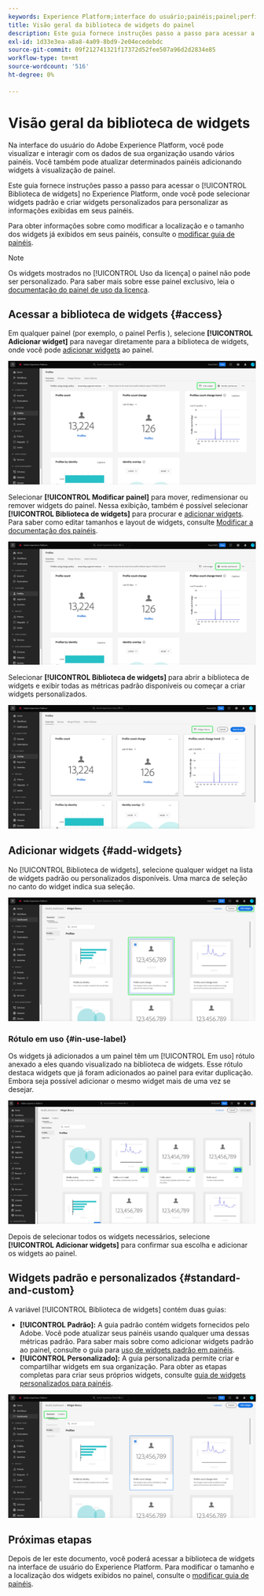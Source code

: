 ```yaml
---
keywords: Experience Platform;interface do usuário;painéis;painel;perfis;segmentos;destinos;uso de licença;user interface;dashboards;dashboard;profiles;segments;destinations;license usage
title: Visão geral da biblioteca de widgets do painel
description: Este guia fornece instruções passo a passo para acessar a biblioteca de widgets do Adobe Experience Platform.
exl-id: 1d33e3ea-a8a8-4a09-8bd9-2e04ecedebdc
source-git-commit: 09f212741321f17372d52fee507a96d2d2834e85
workflow-type: tm+mt
source-wordcount: '516'
ht-degree: 0%

---
```


# Visão geral da biblioteca de widgets

Na interface do usuário do Adobe Experience Platform, você pode visualizar e interagir com os dados de sua organização usando vários painéis. Você também pode atualizar determinados painéis adicionando widgets à visualização de painel.

Este guia fornece instruções passo a passo para acessar o [!UICONTROL Biblioteca de widgets] no Experience Platform, onde você pode selecionar widgets padrão e criar widgets personalizados para personalizar as informações exibidas em seus painéis.

Para obter informações sobre como modificar a localização e o tamanho dos widgets já exibidos em seus painéis, consulte o [modificar guia de painéis](modify.md).

>[!NOTE]
>
>Os widgets mostrados no [!UICONTROL Uso da licença] o painel não pode ser personalizado. Para saber mais sobre esse painel exclusivo, leia o [documentação do painel de uso da licença](../guides/license-usage.md).

## Acessar a biblioteca de widgets {#access}

Em qualquer painel (por exemplo, o painel Perfis ), selecione **[!UICONTROL Adicionar widget]** para navegar diretamente para a biblioteca de widgets, onde você pode [adicionar widgets](#add-widgets) ao painel.

![A guia Visão geral do painel Perfis com o botão Adicionar widget realçado.](../images/customization/profiles-overview-add-widget.png)

Selecionar **[!UICONTROL Modificar painel]** para mover, redimensionar ou remover widgets do painel. Nessa exibição, também é possível selecionar **[!UICONTROL Biblioteca de widgets]** para procurar e [adicionar widgets](#add-widgets). Para saber como editar tamanhos e layout de widgets, consulte [Modificar a documentação dos painéis](./modify.md).

![A visão geral do painel Perfis com o painel Modificar realçado.](../images/customization/modify-dashboard.png)

Selecionar **[!UICONTROL Biblioteca de widgets]** para abrir a biblioteca de widgets e exibir todas as métricas padrão disponíveis ou começar a criar widgets personalizados.

![A visualização do painel de modificação com a biblioteca Widget realçada.](../images/customization/widget-library-button.png)

## Adicionar widgets {#add-widgets}

No [!UICONTROL Biblioteca de widgets], selecione qualquer widget na lista de widgets padrão ou personalizados disponíveis. Uma marca de seleção no canto do widget indica sua seleção.

![A biblioteca de widgets com um widget selecionado e uma marca de seleção realçada.](../images/customization/confirm-selected-widget-to-add.png)

### Rótulo em uso {#in-use-label}

Os widgets já adicionados a um painel têm um [!UICONTROL Em uso] rótulo anexado a eles quando visualizado na biblioteca de widgets. Esse rótulo destaca widgets que já foram adicionados ao painel para evitar duplicação. Embora seja possível adicionar o mesmo widget mais de uma vez se desejar.

![A biblioteca de widgets com o rótulo em uso realçado.](../images/customization/in-use-label.png)

Depois de selecionar todos os widgets necessários, selecione **[!UICONTROL Adicionar widgets]** para confirmar sua escolha e adicionar os widgets ao painel.

## Widgets padrão e personalizados {#standard-and-custom}

A variável [!UICONTROL Biblioteca de widgets] contém duas guias:

* **[!UICONTROL Padrão]:** A guia padrão contém widgets fornecidos pelo Adobe. Você pode atualizar seus painéis usando qualquer uma dessas métricas padrão. Para saber mais sobre como adicionar widgets padrão ao painel, consulte o guia para [uso de widgets padrão em painéis](standard-widgets.md).
* **[!UICONTROL Personalizado]:** A guia personalizada permite criar e compartilhar widgets em sua organização. Para obter as etapas completas para criar seus próprios widgets, consulte [guia de widgets personalizados para painéis](custom-widgets.md).

![A biblioteca de widgets com as guias padrão e personalizada destacadas.](../images/customization/widget-library.png)

## Próximas etapas

Depois de ler este documento, você poderá acessar a biblioteca de widgets na interface de usuário do Experience Platform. Para modificar o tamanho e a localização dos widgets exibidos no painel, consulte o [modificar guia de painéis](modify.md).
